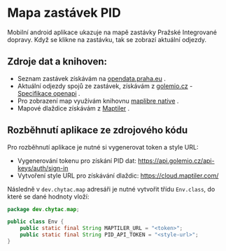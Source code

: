 # Mapa zastávek PID
Mobilní android aplikace ukazuje na mapě zastávky Pražské Integrované dopravy. Když se klikne na zastávku, tak se zobrazí aktuální odjezdy.

## Zdroje dat a knihoven:
- Seznam zastávek získávám na [opendata.praha.eu](https://opendata.praha.eu/datasets/https%3A%2F%2Fapi.opendata.praha.eu%2Flod%2Fcatalog%2F6ac8381f-ea19-4ea9-8949-92076809dc5a) .
- Aktuální odjezdy spojů ze zastávek, získávám z [golemio.cz](https://golemio.cz/) - [Specifikace openapi](https://api.golemio.cz/pid/docs/openapi/#/) .
- Pro zobrazení map využívám knihovnu [maplibre native](https://maplibre.org/) .
- Mapové dlaždice získávám z [Maptiler](https://www.maptiler.com/) .

## Rozběhnutí aplikace ze zdrojového kódu
Pro rozběhnutí aplikace je nutné si vygenerovat token a style URL:
- Vygenerování tokenu pro získání PID dat: https://api.golemio.cz/api-keys/auth/sign-in
- Vytvoření style URL pro získávání dlaždic: https://cloud.maptiler.com/

Následně v `dev.chytac.map` adresáři je nutné vytvořit třídu `Env.class`, do které se dané hodnoty vloží:
```java
package dev.chytac.map;

public class Env {
    public static final String MAPTILER_URL = "<token>";
    public static final String PID_API_TOKEN = "<style-url>";
}
```